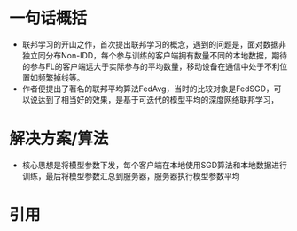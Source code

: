 # 一句话概括
- 联邦学习的开山之作，首次提出联邦学习的概念，遇到的问题是，面对数据非独立同分布Non-IDD，每个参与训练的客户端拥有数量不同的本地数据，期待的参与FL的客户端远大于实际参与的平均数量，移动设备在通信中处于不利位置如频繁掉线等。
- 作者便提出了著名的联邦平均算法FedAvg，当时的比较对象是FedSGD，可以说达到了相当好的效果，是基于可迭代的模型平均的深度网络联邦学习，

# 解决方案/算法
- 核心思想是将模型参数下发，每个客户端在本地使用SGD算法和本地数据进行训练，最后将模型参数汇总到服务器，服务器执行模型参数平均

# 引用